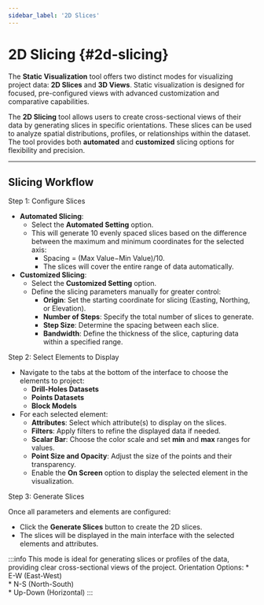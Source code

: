 ```yaml
---
sidebar_label: '2D Slices'
---
```

# **2D Slicing** {#2d-slicing}

The **Static Visualization** tool offers two distinct modes for visualizing project data: **2D Slices** and **3D Views**. 
Static visualization is designed for focused, pre-configured views with advanced customization and comparative capabilities.

The **2D Slicing** tool allows users to create cross-sectional views of their data by generating slices in specific orientations. These slices can be used to analyze spatial distributions, profiles, or relationships within the dataset. The tool provides both **automated** and **customized** slicing options for flexibility and precision.

---

## **Slicing Workflow**

Step 1: Configure Slices

* **Automated Slicing**:  
  * Select the **Automated Setting** option.  
  * This will generate 10 evenly spaced slices based on the difference between the maximum and minimum coordinates for the selected axis:  
    * Spacing \= (Max Value−Min Value)/10.  
    * The slices will cover the entire range of data automatically.  
* **Customized Slicing**:  
  * Select the **Customized Setting** option.  
  * Define the slicing parameters manually for greater control:  
    * **Origin**: Set the starting coordinate for slicing (Easting, Northing, or Elevation).  
    * **Number of Steps**: Specify the total number of slices to generate.  
    * **Step Size**: Determine the spacing between each slice.  
    * **Bandwidth**: Define the thickness of the slice, capturing data within a specified range.

Step 2: Select Elements to Display

* Navigate to the tabs at the bottom of the interface to choose the elements to project:  
  * **Drill-Holes Datasets**  
  * **Points Datasets**  
  * **Block Models**  
* For each selected element:  
  * **Attributes**: Select which attribute(s) to display on the slices.  
  * **Filters**: Apply filters to refine the displayed data if needed.  
  * **Scalar Bar**: Choose the color scale and set **min** and **max** ranges for values.  
  * **Point Size and Opacity**: Adjust the size of the points and their transparency.  
  * Enable the **On Screen** option to display the selected element in the visualization.

Step 3: Generate Slices

Once all parameters and elements are configured:

* Click the **Generate Slices** button to create the 2D slices.  
* The slices will be displayed in the main interface with the selected elements and attributes.

:::info
    This mode is ideal for generating slices or profiles of the data, providing clear cross-sectional views of the project.
    Orientation Options:
            * E-W (East-West)  
            * N-S (North-South)  
            * Up-Down (Horizontal)
:::
